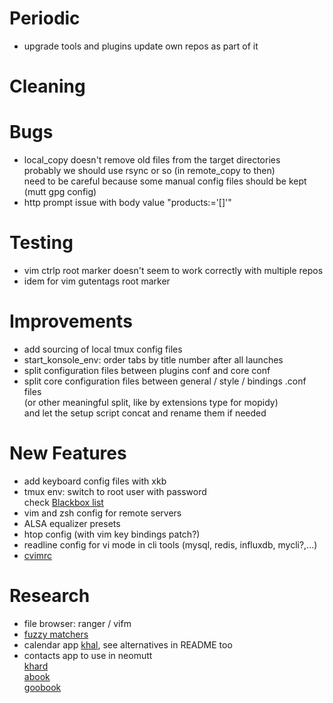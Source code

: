 # Periodic
- upgrade tools and plugins
  update own repos as part of it

# Cleaning

# Bugs
  - local_copy doesn't remove old files from the target directories  
    probably we should use rsync or so (in remote_copy to then)  
    need to be careful because some manual config files should be kept (mutt gpg config)
  - http prompt issue with body value "products:='[]'"

# Testing
  - vim ctrlp root marker doesn't seem to work correctly with multiple repos
  - idem for vim gutentags root marker

# Improvements
  - add sourcing of local tmux config files
  - start_konsole_env: order tabs by title number after all launches
  - split configuration files between plugins conf and core conf
  - split core configuration files between general / style / bindings .conf files  
    (or other meaningful split, like by extensions type for mopidy)  
    and let the setup script concat and rename them if needed

# New Features
  - add keyboard config files with xkb
  - tmux env: switch to root user with password  
    check [Blackbox list](https://github.com/StackExchange/blackbox#alternatives)
  - vim and zsh config for remote servers
  - ALSA equalizer presets
  - htop config (with vim key bindings patch?)
  - readline config for vi mode in cli tools (mysql, redis, influxdb, mycli?,...)
  - [cvimrc](https://github.com/1995eaton/chromium-vim)

# Research
  - file browser: ranger / vifm
  - [fuzzy matchers](https://www.reddit.com/r/commandline/comments/36h2cj/fuzzy_matchers_overview/)
  - calendar app [khal](https://github.com/pimutils/khal), see alternatives in README too
  - contacts app to use in neomutt  
    [khard](https://github.com/scheibler/khard)  
    [abook](https://sourceforge.net/p/abook/git)  
    [goobook](https://gitlab.com/goobook/goobook)
